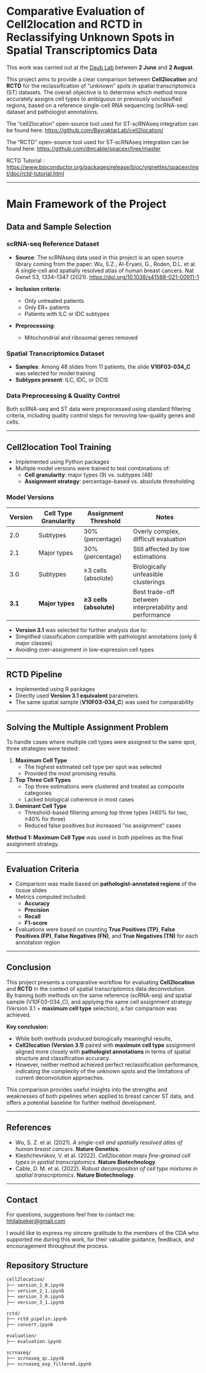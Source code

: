 # Comparative Evaluation of Cell2location and RCTD in Reclassifying Unknown Spots in Spatial Transcriptomics Data 

This work was carried out at the [Daub Lab](https://www.daublab.org/) between **2 June** and **2 August**.  

This project aims to provide a clear comparison between **Cell2location** and **RCTD** for the reclassification of “unknown” spots in spatial transcriptomics (ST) datasets. The overall objective is to determine which method more accurately assigns cell types to ambiguous or previously unclassified regions, based on a reference single-cell RNA sequencing (scRNA-seq) dataset and pathologist annotations.

The “cell2location” open-source tool used for ST-scRNAseq integration can be found here: https://github.com/BayraktarLab/cell2location/

The “RCTD” open-source tool used for ST-scRNAseq integration can be found here: https://github.com/dmcable/spacexr/tree/master

RCTD Tutorial : https://www.bioconductor.org/packages/release/bioc/vignettes/spacexr/inst/doc/rctd-tutorial.html


---
# Main Framework of the Project
## Data and Sample Selection

### scRNA-seq Reference Dataset
- **Source**: The scRNAseq data used in this project is an open source library coming from the paper: Wu, S.Z., Al-Eryani, G., Roden, D.L. et al. A single-cell and spatially resolved atlas of human breast cancers. Nat Genet 53, 1334–1347 (2021). https://doi.org/10.1038/s41588-021-00911-1

- **Inclusion criteria**:
  - Only untreated patients
  - Only ER+ patients
  - Patients with ILC or IDC subtypes
- **Preprocessing**:
  - Mitochondrial and ribosomal genes removed

### Spatial Transcriptomics Dataset
- **Samples**: Among 48 slides from 11 patients, the slide **V10F03-034_C** was selected for model training
- **Subtypes present**: ILC, IDC, or DCIS

### Data Preprocessing & Quality Control
Both scRNA-seq and ST data were preprocessed using standard filtering criteria, including quality control steps for removing low-quality genes and cells.

---

## Cell2location Tool Training
- Implemented using Python packages
- Multiple model versions were trained to test combinations of:
  - **Cell granularity**: major types (9) vs. subtypes (48)
  - **Assignment strategy**: percentage-based vs. absolute thresholding

### Model Versions
| Version | Cell Type Granularity | Assignment Threshold | Notes |
|--------|-------------------------|------------------------|-------|
| 2.0 | Subtypes | 30% (percentage) | Overly complex, difficult evaluation |
| 2.1 | Major types | 30% (percentage) | Still affected by low estimations |
| 3.0 | Subtypes | ≥3 cells (absolute) | Biologically unfeasible clusterings |
| **3.1** | **Major types** | **≥3 cells (absolute)** | Best trade-off between interpretability and performance |

- **Version 3.1** was selected for further analysis due to:
- Simplified classification compatible with pathologist annotations (only 6 major classes)
- Avoiding over-assignment in low-expression cell types

---

## RCTD Pipeline

- Implemented using R packages
- Directly used **Version 3.1 equivalent** parameters
- The same spatial sample (**V10F03-034_C**) was used for comparability

---

## Solving the Multiple Assignment Problem

To handle cases where multiple cell types were assigned to the same spot, three strategies were tested:

1. **Maximum Cell Type**
   - The highest estimated cell type per spot was selected
   - Provided the most promising results
2. **Top Three Cell Types**
   - Top three estimations were clustered and treated as composite categories
   - Lacked biological coherence in most cases
3. **Dominant Cell Type**
   - Threshold-based filtering among top three types (≥60% for two, ≥40% for three)
   - Reduced false positives but increased "no assignment" cases

**Method 1: Maximum Cell Type** was used in both pipelines as the final assignment strategy.

---

## Evaluation Criteria

- Comparison was made based on **pathologist-annotated regions** of the tissue slides
- Metrics computed included:
  - **Accuracy**
  - **Precision**
  - **Recall**
  - **F1-score**
- Evaluations were based on counting **True Positives (TP)**, **False Positives (FP)**, **False Negatives (FN)**, and **True Negatives (TN)** for each annotation region

---
## Conclusion

This project presents a comparative workflow for evaluating **Cell2location** and **RCTD** in the context of spatial transcriptomics data deconvolution.  
By training both methods on the same reference (scRNA-seq) and spatial sample (V10F03-034_C), and applying the same cell assignment strategy (Version 3.1 + **maximum cell type** selection), a fair comparison was achieved.

**Key conclusion:**
- While both methods produced biologically meaningful results,
- **Cell2location (Version 3.1)** paired with **maximum cell type** assignment aligned more closely with **pathologist annotations** in terms of spatial structure and classification accuracy.
- However, neither method achieved perfect reclassification performance, indicating the complexity of the unknown spots and the limitations of current deconvolution approaches.

This comparison provides useful insights into the strengths and weaknesses of both pipelines when applied to breast cancer ST data, and offers a potential baseline for further method development.

---
## References

- Wu, S. Z. et al. (2021). *A single-cell and spatially resolved atlas of human breast cancers*. **Nature Genetics**.  
- Kleshchevnikov, V. et al. (2022). *Cell2location maps fine-grained cell types in spatial transcriptomics*. **Nature Biotechnology**.  
- Cable, D. M. et al. (2022). *Robust decomposition of cell type mixtures in spatial transcriptomics*. **Nature Biotechnology**.  

---

## Contact

For questions, suggestions feel free to contact me:  
[hhilalpeker@gmail.com](mailto:hhilalpeker@gmail.com)

I would like to express my sincere gratitude to the members of the CDA who supported me during this work, for their valuable guidance, feedback, and encouragement throughout the process.

## Repository Structure

```bash
cell2location/
├── version_2_0.ipynb
├── version_2_1.ipynb
├── version_3_0.ipynb
├── version_3_1.ipynb 

rctd/
├── rctd_pipelin.ipynb
├── convert.ipynb

evaluation/
├── evaluation.ipynb

scrnaseq/
├── scrnaseq_qc.ipynb
├── scrnaseq_exp_filtered.ipynb
